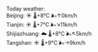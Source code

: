 Today weather:  
Beijing: ☀️   🌡️+8°C 🌬️↑0km/h  
Tianjin: ☀️   🌡️+7°C 🌬️↘11km/h  
Shijiazhuang: ☁️   🌡️+8°C 🌬️↖5km/h  
Tangshan: ☀️   🌡️+9°C 🌬️→9km/h  
